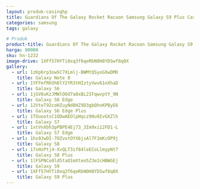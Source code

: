 ```yaml
---
layout: produk-casinghp
title: Guardians Of The Galaxy Rocket Racoon Samsung Galaxy S9 Plus Case
categories: samsung
tags: galaxy

# Produk
product-title: Guardians Of The Galaxy Rocket Racoon Samsung Galaxy S9 Plus Case
harga: 90000
sku: hn-1232
image-drive: 1XFf57HYTi0xq3f6qeRbN0H8YDSwf8q0X
gallery:
  - url: 1zKp6rp3owSC7XLmlj-BWMtQSyoGXwDMO
    title: Galaxy Note 8
  - url: 1YFFmfRH3hDlY2YR3tHIztyVwv61nXhaD
    title: Galaxy S6
  - url: 1jGV8uKzJMWlOOd7a8xBL2IFqwvptY_9N
    title: Galaxy S6 Edge
  - url: 12VteT92coHZuyNd8HZ9D3gbQhnKPByE6
    title: Galaxy S6 Edge Plus
  - url: 1TOuootsC1ODwAEOlpHqcz90u9IvGXZlh
    title: Galaxy S7
  - url: 1xtVnXbh3pPBPE4Ej73_3Im9xi12FD1-L
    title: Galaxy S7 Edge
  - url: 1hs9JwDI-7OZvotOYX6jsAl7F1mKcOP9j
    title: Galaxy S8
  - url: 17sHzPtj4-XvQLT3if84leECoLlmypNt7
    title: Galaxy S8 Plus
  - url: 1lFSPNCo0ld5taO1mXteo5Z3e2cHBWGEj
    title: Galaxy S9
  - url: 1XFf57HYTi0xq3f6qeRbN0H8YDSwf8q0X
    title: Galaxy S9 Plus
---
```

